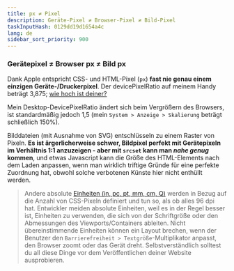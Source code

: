 ```yaml
---
title: px ≠ Pixel
description: Geräte-Pixel ≠ Browser-Pixel ≠ Bild-Pixel
taskInputHash: 0129dd19d1654a4c
lang: de
sidebar_sort_priority: 900
---
```

### Gerätepixel ≠ Browser px ≠ Bild px

Dank Apple entspricht CSS- und HTML-Pixel (`px`) **fast nie genau einem einzigen Geräte-/Druckerpixel**. Der devicePixelRatio auf meinem Handy beträgt 3,875; [wie hoch ist deiner?](https://www.mydevice.io/) 

Mein Desktop-DevicePixelRatio ändert sich beim Vergrößern des Browsers, ist standardmäßig jedoch 1,5 (mein `System > Anzeige > Skalierung` beträgt schließlich 150%).

Bilddateien (mit Ausnahme von SVG) entschlüsseln zu einem Raster von Pixeln. **Es ist ärgerlicherweise schwer, Bildpixel perfekt mit Gerätepixeln im Verhältnis 1:1 anzuzeigen - aber mit `srcset` kann man *nahe genug* kommen**, und etwas Javascript kann die Größe des HTML-Elements nach dem Laden anpassen, wenn man wirklich triftige Gründe für eine perfekte Zuordnung hat, obwohl solche verbotenen Künste hier nicht enthüllt werden.

> Andere absolute [Einheiten (in, pc, pt, mm, cm, Q)](https://developer.mozilla.org/de/docs/Web/CSS/length) werden in Bezug auf die Anzahl von CSS-Pixeln definiert und tun so, als ob alles 96 dpi hat. Entwickler meiden absolute Einheiten, weil es in der Regel besser ist, Einheiten zu verwenden, die sich von der Schriftgröße oder den Abmessungen des Viewports/Containers ableiten. Nicht übereinstimmende Einheiten können ein Layout brechen, wenn der Benutzer den `Barrierefreiheit > Textgröße`-Multiplikator anpasst, den Browser zoomt oder das Gerät dreht. Selbstverständlich solltest du all diese Dinge vor dem Veröffentlichen deiner Website ausprobieren.
